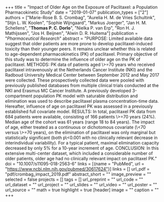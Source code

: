 +++
title = "Impact of Older Age on the Exposure of Paclitaxel: a Population Pharmacokinetic Study"
date = "2019-01-07"
publication_types = ["2"]
authors = ["Marie-Rose B. S. Crombag", "Aurelia H. M. de Vries Schultink", "Stijn L. W. Koolen", "Sophie Wijngaard", "Markus Joerger", "Jan H. M. Schellens", "**Thomas P. C. Dorlo**", "Nielka P. van Erp", "Ron H. J. Mathijssen", "Jos H. Beijnen", "Alwin D. R. Huitema"]
publication = "_Pharmaceutical Research_"
abstract = "PURPOSE: Limited available data suggest that older patients are more prone to develop paclitaxel-induced toxicity than their younger peers. It remains unclear whether this is related to age-dependent pharmacokinetics (PK) of paclitaxel. Primary objective of this study was to determine the influence of older age on the PK of paclitaxel. METHODS: PK data of patients aged \\>=70 years who received paclitaxel intravenously at the Netherlands Cancer Institute (NKI) and the Radboud University Medical Center between September 2012 and May 2017 were collected. These prospectively collected data were pooled with previously published databases from multiple clinical trials conducted at the NKI and Erasmus MC Cancer Institute. A previously developed 3-compartment population PK model with saturable distribution and elimination was used to describe paclitaxel plasma concentration-time data. Hereafter, influence of age on paclitaxel PK was assessed in a previously established full covariate model. RESULTS: In total, paclitaxel PK data from 684 patients were available, consisting of 166 patients \\>=70 years (24%). Median age of the cohort was 61 years (range 18 to 84 years). The impact of age, either treated as a continuous or dichotomous covariate (\\<70 versus \\>=70 years), on the elimination of paclitaxel was only marginal but statistically significant (both p\\<0.001 with no clinically relevant decrease in interindividual variability). For a typical patient, maximal elimination capacity decreased by only 5% for a 10-year increment of age. CONCLUSION: In this extensive multi-center dataset, which included a considerable number of older patients, older age had no clinically relevant impact on paclitaxel PK."
doi = "10.1007/s11095-018-2563-6"
links = [{name = "PubMed", url = "https://www.ncbi.nlm.nih.gov/pubmed/30617624"}]
links = []
url_pdf = "pdf/crombag_impact_2019.pdf"
abstract_short = ""
image_preview = ""
selected = false
projects = []
tags = []
url_preprint = ""
url_code = ""
url_dataset = ""
url_project = ""
url_slides = ""
url_video = ""
url_poster = ""
url_source = ""
math = true
highlight = true
[header]
image = ""
caption = ""
+++
